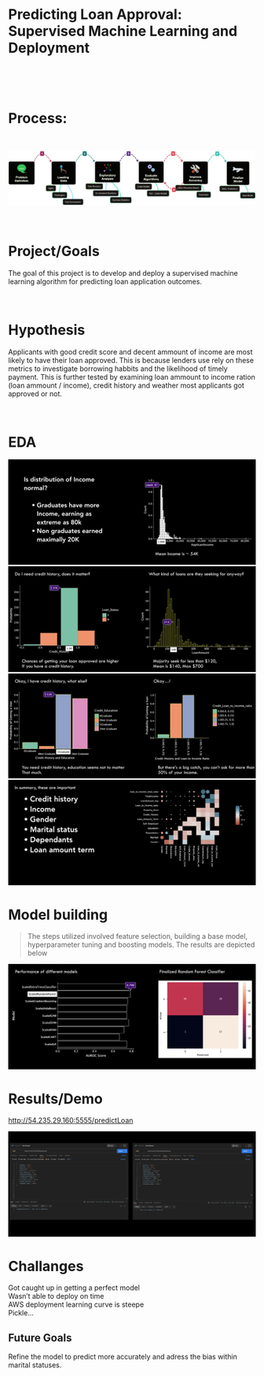 # **Predicting Loan Approval: Supervised Machine Learning and Deployment**
<br>
<br>
<br>

# Process: 
<br>

![Process](images/Process.png)
<br>
<br>
<br>

# Project/Goals
The goal of this project is to develop and deploy a supervised machine learning algorithm for predicting loan application outcomes. 
<br>
<br>
<br>

# Hypothesis
Applicants with good credit score and decent ammount of income are most likely to have their loan approved. This is because lenders use rely on these metrics to investigate borrowing habbits and the likelihood of timely payment. This is further tested by examining loan ammount to income ration (loan ammount / income), credit history and weather most applicants got approved or not.
<br>
<br>
<br>

# EDA 
![EDA1](images/EDA1.png)
![EDA1](images/EDA2.png)
![EDA1](images/EDA3.png)
![EDA1](images/EDA4.png)



# Model building
> The steps utilized involved feature selection, building a base model, hyperparameter tuning and boosting models. 
> The results are depicted below

![EDA1](images/Result1.png)

# Results/Demo
http://54.235.29.160:5555/predictLoan

![EDA1](images/Demo.png)

# Challanges 
Got caught up in getting a perfect model\
Wasn’t able to deploy on time\
AWS deployment learning curve is steepe\
Pickle…

## Future Goals
Refine the model to predict more accurately and adress the bias within marital statuses. 